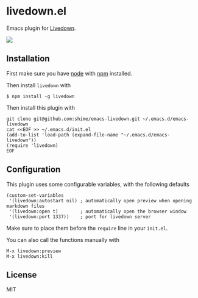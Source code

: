 # livedown.el

Emacs plugin for [Livedown](https://github.com/shime/livedown).

![](https://raw.githubusercontent.com/shime/livedown-demos/master/emacs.gif)

## Installation

First make sure you have [node](http://nodejs.org/) with [npm](https://www.npmjs.org/) installed.

Then install `livedown` with

    $ npm install -g livedown

Then install this plugin with

```shell
git clone git@github.com:shime/emacs-livedown.git ~/.emacs.d/emacs-livedown
cat <<EOF >> ~/.emacs.d/init.el
(add-to-list 'load-path (expand-file-name "~/.emacs.d/emacs-livedown"))
(require 'livedown)
EOF
```

## Configuration

This plugin uses some configurable variables, with the following defaults

```elisp
(custom-set-variables
 '(livedown:autostart nil) ; automatically open preview when opening markdown files 
 '(livedown:open t)        ; automatically open the browser window
 '(livedown:port 1337))    ; port for livedown server
```

Make sure to place them before the `require` line in your `init.el`.

You can also call the functions manually with

```elisp
M-x livedown:preview
M-x livedown:kill
```

## License

MIT
